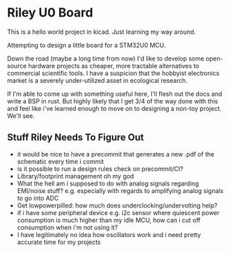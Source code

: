 # Riley U0 Board

This is a hello world project in kicad. Just learning my way around.

Attempting to design a little board for a STM32U0 MCU.

Down the road (maybe a long time from now) I'd like to develop some open-source hardware projects as cheaper, more tractable alternatives to commercial scientific tools. I have a suspicion that the hobbyist electronics market is a severely under-utilized asset in ecological research.

If I'm able to come up with something useful here, I'll flesh out the docs and write a BSP in rust. But highly likely that I get 3/4 of the way done with this and feel like i've learned enough to move on to designing a non-toy project. We'll see.

## Stuff Riley Needs To Figure Out

- it would be nice to have a precommit that generates a new .pdf of the schematic every time i commit
- is it possible to run a design rules check on precommit/CI?
- Library/footprint management oh my god
- What the hell am i supposed to do with analog signals regarding EMI/noise stuff? e.g. especially with regards to amplifying analog signals to go into ADC
- Get lowpowerpilled: how much does underclocking/undervolting help?
- if i have some peripheral device e.g. i2c sensor where quiescent power consumption is much higher than my idle MCU, how can i cut off consumption when i'm not using it?
- I have legitimately no idea how oscillators work and i need pretty accurate time for my projects